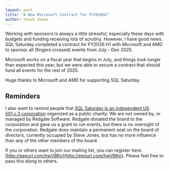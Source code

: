 ```yaml
---
layout: post
title: "A New Microsoft Contract for FY2026H1"
author: Steve Jones
---
```

Working with sponsors is always a little stressful, especially these days with budgets and funding receiving lots of scrutiny. However, I have good news. SQL Saturday completed a contract for FY2026 H1 with Microsoft and AMD to sponsor all (fingers crossed) events from July - Dec 2025.

Microsoft works on a fiscal year that begins in July, and things took longer than expected this year, but we were able to secure a contract that should fund all events for the rest of 2025.

Huge thanks to Microsoft and AMD for supporting SQL Saturday.

## Reminders

I also want to remind people that [SQL Saturday is an independent US 501.c.3 corporation](https://blog.sqlsaturday.com/2021-11-18-nonprofit/) organized as a public charity. We are not owned by, or managed by Redgate Software. Redgate donated the brand to the corporation and gave us a grant to run events, but there is no oversight of the corporation. Redgate does maintain a permanent seat on the board of directors, currently occupied by Steve Jones, but has no more influence than any of the other members of the board.

If you or others want to join our mailing list, you can register here: [http://eepurl.com/hwVBKn](http://eepurl.com/hwVBKn). Please feel free to pass this along to others.